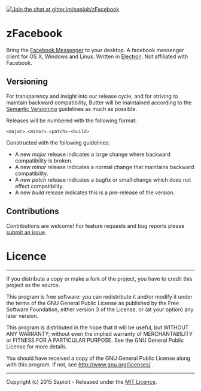 [![Join the chat at gitter.im/sapioit/zFacebook](https://badges.gitter.im/Join%20Chat.svg)](https://gitter.im/sapioit/zFacebook?utm_source=badge&utm_medium=badge&utm_campaign=pr-badge&utm_content=badge)

# zFacebook

Bring the [Facebook Messenger](http://messenger.com) to your desktop.
A facebook messenger client for OS X, Windows and Linux. Written in [Electron](https://github.com/atom/electron). Not affiliated with Facebook.


## Versioning

For transparency and insight into our release cycle, and for striving to maintain backward compatibility, Butter will be maintained according to the [Semantic Versioning](http://semver.org/) guidelines as much as possible.

Releases will be numbered with the following format:

`<major>.<minor>.<patch>-<build>`

Constructed with the following guidelines:

* A new *major* release indicates a large change where backward compatibility is broken.
* A new *minor* release indicates a normal change that maintains backward compatibility.
* A new *patch* release indicates a bugfix or small change which does not affect compatibility.
* A new *build* release indicates this is a pre-release of the version.


## Contributions

Contributions are welcome! For feature requests and bug reports please [submit an issue](https://github.com/sapioit/zFacebook/issues).


# Licence

***

If you distribute a copy or make a fork of the project, you have to credit this project as the source.

This program is free software: you can redistribute it and/or modify it under the terms of the GNU General Public License as published by the Free Software Foundation, either version 3 of the License, or (at your option) any later version.

This program is distributed in the hope that it will be useful, but WITHOUT ANY WARRANTY; without even the implied warranty of MERCHANTABILITY or FITNESS FOR A PARTICULAR PURPOSE.  See the GNU General Public License for more details.

You should have received a copy of the GNU General Public License along with this program.  If not, see http://www.gnu.org/licenses/ .

***

Copyright (c) 2015 Sapioit - Released under the
[MIT Licence](LICENSE.txt).

